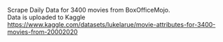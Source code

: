 Scrape Daily Data for 3400 movies from BoxOfficeMojo.<br>
Data is uploaded to Kaggle<br>
https://www.kaggle.com/datasets/lukelarue/movie-attributes-for-3400-movies-from-20002020
